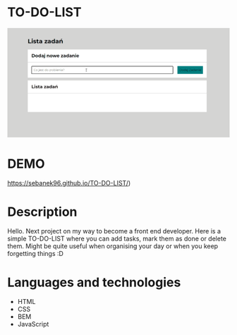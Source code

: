 # TO-DO-LIST

![](https://github.com/sebanek96/TO-DO-LIST/blob/master/media/animation.gif?raw=true)

# DEMO

https://sebanek96.github.io/TO-DO-LIST/)

# Description

Hello. Next project on my way to become a front end developer. Here is a simple TO-DO-LIST where you can add tasks, mark them as done or delete them. Might be quite useful when organising your day or when you keep forgetting things :D

# Languages and technologies

* HTML
* CSS
* BEM
* JavaScript
